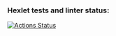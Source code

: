 ### Hexlet tests and linter status:
[![Actions Status](https://github.com/StanislavIskorostenskiy/devops-for-programmers-project-76/actions/workflows/hexlet-check.yml/badge.svg)](https://github.com/StanislavIskorostenskiy/devops-for-programmers-project-76/actions)